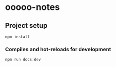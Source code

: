 # ooooo-notes

## Project setup
```
npm install
```

### Compiles and hot-reloads for development
```
npm run docs:dev
```
